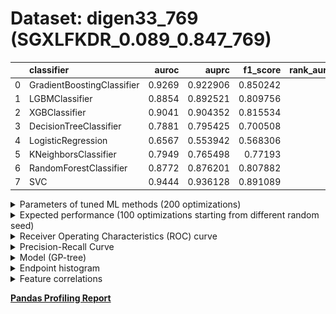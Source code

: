 # Dataset: digen33_769 (SGXLFKDR_0.089_0.847_769)

|    | classifier                 |   auroc |    auprc |   f1_score |   rank_auroc |   rank_auprc |   rank_f1 |
|---:|:---------------------------|--------:|---------:|-----------:|-------------:|-------------:|----------:|
|  0 | GradientBoostingClassifier |  0.9269 | 0.922906 |   0.850242 |            2 |            2 |         2 |
|  1 | LGBMClassifier             |  0.8854 | 0.892521 |   0.809756 |            4 |            4 |         4 |
|  2 | XGBClassifier              |  0.9041 | 0.904352 |   0.815534 |            3 |            3 |         3 |
|  3 | DecisionTreeClassifier     |  0.7881 | 0.795425 |   0.700508 |            7 |            6 |         7 |
|  4 | LogisticRegression         |  0.6567 | 0.553942 |   0.568306 |            8 |            8 |         8 |
|  5 | KNeighborsClassifier       |  0.7949 | 0.765498 |   0.77193  |            6 |            7 |         6 |
|  6 | RandomForestClassifier     |  0.8772 | 0.876201 |   0.807882 |            5 |            5 |         5 |
|  7 | SVC                        |  0.9444 | 0.936128 |   0.891089 |            1 |            1 |         1 |


<details>
<summary>Parameters of tuned ML methods (200 optimizations)</summary>


```
GradientBoostingClassifier(learning_rate=0.09606870711603976, max_depth=9,
                           min_samples_leaf=3, n_iter_no_change=16,
                           random_state=769, tol=1e-07,
                           validation_fraction=0.03)
LGBMClassifier(boosting_type='dart', deterministic=True, force_row_wise=True,
               max_depth=9, metric='binary_logloss', n_estimators=45, n_jobs=1,
               num_leaves=512, objective='binary', random_state=769)
XGBClassifier(alpha=0.010695573698488146, base_score=0.5, booster='dart',
              colsample_bylevel=1, colsample_bynode=1, colsample_bytree=1,
              eta=0.24330061780756526, eval_metric='logloss', gamma=0.4,
              gpu_id=-1, importance_type='gain', interaction_constraints='',
              learning_rate=0.243300617, max_delta_step=0, max_depth=8,
              min_child_weight=1, missing=nan, monotone_constraints='()',
              n_estimators=20, n_jobs=1, nthread=1, num_parallel_tree=1,
              random_state=769, reg_alpha=0.0106955739,
              reg_lambda=0.0008806965545044316, scale_pos_weight=1, subsample=1,
              tree_method='exact', use_label_encoder=False,
              validate_parameters=1, ...)
DecisionTreeClassifier(criterion='entropy', max_depth=8, min_samples_leaf=16,
                       min_samples_split=16, random_state=769)
LogisticRegression(C=0.03148250213434678, penalty='l1', random_state=769,
                   solver='liblinear')
KNeighborsClassifier(n_neighbors=68, p=1, weights='distance')
RandomForestClassifier(criterion='entropy', max_depth=9, max_features=None,
                       min_samples_leaf=8, min_samples_split=13,
                       n_estimators=32, random_state=769)
SVC(C=39525.143428342424, class_weight='balanced', coef0=1.0, degree=2,
    gamma='auto', kernel='poly', probability=True, random_state=769,
    tol=1.5405177609334323e-05)
```

</details>

<details>
<summary>Expected performance (100 optimizations starting from different random seed)</summary>
<img src='digen33_769-box.svg' width=40% />
</details>

<details>
<summary>Receiver Operating Characteristics (ROC) curve</summary>
<img src='digen33_769-roc.svg' width=40% />
</details>

<details>
<summary>Precision-Recall Curve</summary>
<img src='digen33_769-prc.svg' width=40% />
</details>

<details>
<summary>Model (GP-tree)</summary>
<img src='digen33_769-model.svg' height=10% />
</details>

<details>
<summary>Endpoint histogram</summary>
<img src='digen33_769-endpoint.svg' width=40% />
</details>

<details>
<summary>Feature correlations</summary>
<img src='digen33_769-corr.svg' width=40% />
</details>

[**Pandas Profiling Report**](https://epistasislab.github.io/digen/profile/digen33_769.html)